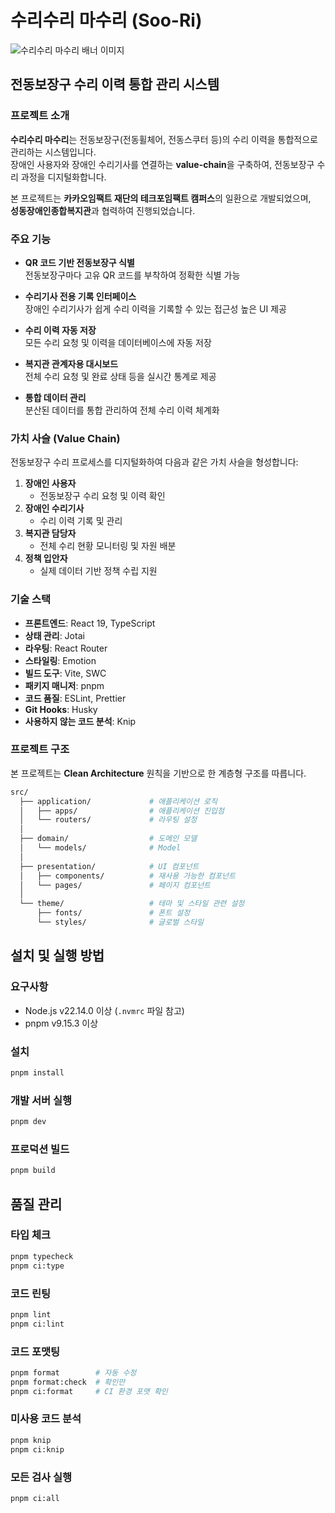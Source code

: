 # 수리수리 마수리 (Soo-Ri)

![수리수리 마수리 배너 이미지](/docs/public/open-graph.png)

## 전동보장구 수리 이력 통합 관리 시스템

### 프로젝트 소개

**수리수리 마수리**는 전동보장구(전동휠체어, 전동스쿠터 등)의 수리 이력을 통합적으로 관리하는 시스템입니다.  
장애인 사용자와 장애인 수리기사를 연결하는 **value-chain**을 구축하여, 전동보장구 수리 과정을 디지털화합니다.

본 프로젝트는 **카카오임팩트 재단의 테크포임팩트 캠퍼스**의 일환으로 개발되었으며,  
**성동장애인종합복지관**과 협력하여 진행되었습니다.

### 주요 기능

- **QR 코드 기반 전동보장구 식별**  
  전동보장구마다 고유 QR 코드를 부착하여 정확한 식별 가능

- **수리기사 전용 기록 인터페이스**  
  장애인 수리기사가 쉽게 수리 이력을 기록할 수 있는 접근성 높은 UI 제공

- **수리 이력 자동 저장**  
  모든 수리 요청 및 이력을 데이터베이스에 자동 저장

- **복지관 관계자용 대시보드**  
  전체 수리 요청 및 완료 상태 등을 실시간 통계로 제공

- **통합 데이터 관리**  
  분산된 데이터를 통합 관리하여 전체 수리 이력 체계화

### 가치 사슬 (Value Chain)

전동보장구 수리 프로세스를 디지털화하여 다음과 같은 가치 사슬을 형성합니다:

1. **장애인 사용자**
   - 전동보장구 수리 요청 및 이력 확인
2. **장애인 수리기사**
   - 수리 이력 기록 및 관리
3. **복지관 담당자**
   - 전체 수리 현황 모니터링 및 자원 배분
4. **정책 입안자**
   - 실제 데이터 기반 정책 수립 지원

### 기술 스택

- **프론트엔드**: React 19, TypeScript
- **상태 관리**: Jotai
- **라우팅**: React Router
- **스타일링**: Emotion
- **빌드 도구**: Vite, SWC
- **패키지 매니저**: pnpm
- **코드 품질**: ESLint, Prettier
- **Git Hooks**: Husky
- **사용하지 않는 코드 분석**: Knip

### 프로젝트 구조

본 프로젝트는 **Clean Architecture** 원칙을 기반으로 한 계층형 구조를 따릅니다.

```bash
src/
  ├── application/             # 애플리케이션 로직
  │   ├── apps/                # 애플리케이션 진입점
  │   └── routers/             # 라우팅 설정
  │
  ├── domain/                  # 도메인 모델
  │   └── models/              # Model
  │
  ├── presentation/            # UI 컴포넌트
  │   ├── components/          # 재사용 가능한 컴포넌트
  │   └── pages/               # 페이지 컴포넌트
  │
  └── theme/                   # 테마 및 스타일 관련 설정
      ├── fonts/               # 폰트 설정
      └── styles/              # 글로벌 스타일
```

## 설치 및 실행 방법

### 요구사항

- Node.js v22.14.0 이상 (`.nvmrc` 파일 참고)
- pnpm v9.15.3 이상

### 설치

```bash
pnpm install
```

### 개발 서버 실행

```bash
pnpm dev
```

### 프로덕션 빌드

```bash
pnpm build
```

## 품질 관리

### 타입 체크

```bash
pnpm typecheck
pnpm ci:type
```

### 코드 린팅

```bash
pnpm lint
pnpm ci:lint
```

### 코드 포맷팅

```bash
pnpm format        # 자동 수정
pnpm format:check  # 확인만
pnpm ci:format     # CI 환경 포맷 확인
```

### 미사용 코드 분석

```bash
pnpm knip
pnpm ci:knip
```

### 모든 검사 실행

```bash
pnpm ci:all
```
